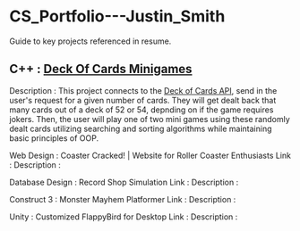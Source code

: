 # CS_Portfolio---Justin_Smith
Guide to key projects referenced in resume.

## C++ : [Deck Of Cards Minigames](https://github.com/jtsmith7248/Deck-Of-Cards-Game_ITCS-2550-Final)
  Description : This project connects to the [Deck of Cards API](https://www.deckofcardsapi.com/), send in the user's request for a given number of cards. They will get dealt back that many cards out of a deck of 52 or 54, depnding on if the game requires jokers. Then, the user will play one of two mini games using these randomly dealt cards utilizing searching and sorting algorithms while maintaining basic principles of OOP. 


Web Design : Coaster Cracked! | Website for Roller Coaster Enthusiasts
  Link : 
  Description : 


Database Design : Record Shop Simulation
  Link : 
  Description : 


Construct 3 : Monster Mayhem Platformer 
  Link : 
  Description : 


Unity : Customized FlappyBird for Desktop
  Link : 
  Description : 

